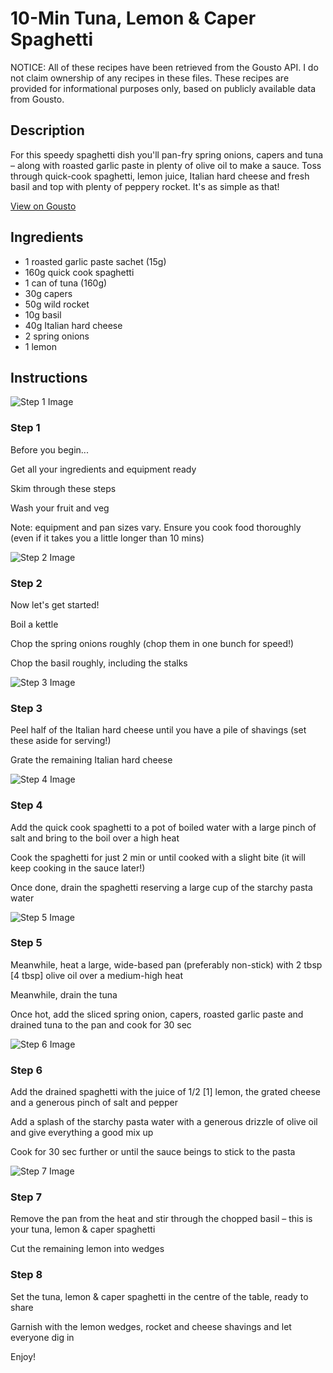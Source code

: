 # 10-Min Tuna, Lemon & Caper Spaghetti

NOTICE: All of these recipes have been retrieved from the Gousto API. I do not claim ownership of any recipes in these files. These recipes are provided for informational purposes only, based on publicly available data from Gousto.

## Description

For this speedy spaghetti dish you'll pan-fry spring onions, capers and tuna – along with roasted garlic paste in plenty of olive oil to make a sauce. Toss through quick-cook spaghetti, lemon juice, Italian hard cheese and fresh basil and top with plenty of peppery rocket. It's as simple as that!

[View on Gousto](https://www.gousto.co.uk/recipes/cookbook/10-min-tuna-lemon-caper-spaghetti)

## Ingredients

- 1 roasted garlic paste sachet (15g)
- 160g quick cook spaghetti
- 1 can of tuna (160g)
- 30g capers
- 50g wild rocket
- 10g basil
- 40g Italian hard cheese
- 2 spring onions
- 1 lemon

## Instructions

![Step 1 Image](https://production-media.gousto.co.uk/cms/recipe-step-image/1648.-step-1-x200.jpg)

### Step 1

Before you begin...


Get all your ingredients and equipment ready


Skim through these steps


Wash your fruit and veg


Note: equipment and pan sizes vary. Ensure you cook food thoroughly (even if it takes you a little longer than 10 mins)

![Step 2 Image](https://production-media.gousto.co.uk/cms/recipe-step-image/1648.-step-2-x200.jpg)

### Step 2

Now let's get started!


Boil a kettle


Chop the spring onions roughly (chop them in one bunch for speed!)


Chop the basil roughly, including the stalks

![Step 3 Image](https://production-media.gousto.co.uk/cms/recipe-step-image/1648.-step-3-x200.jpg)

### Step 3

Peel <span class="text-highlight">half of t</span>he Italian hard cheese until you have a pile of shavings <span class="text-highlight">(set these aside for serving!)</span>


Grate the remaining Italian hard cheese

![Step 4 Image](https://production-media.gousto.co.uk/cms/recipe-step-image/1648.-step-4-x200.jpg)

### Step 4

Add the quick cook spaghetti to a pot of boiled water with a large pinch of salt and bring to the boil over a high heat


Cook the spaghetti for just 2 min or until cooked with a slight bite (it will keep cooking in the sauce later!)


Once done, drain the spaghetti reserving a large cup of the starchy pasta water

![Step 5 Image](https://production-media.gousto.co.uk/cms/recipe-step-image/1648.-step-5-x200.jpg)

### Step 5

Meanwhile, heat a large, wide-based pan (preferably non-stick) with 2 tbsp<span class="text-danger"> [4 tbsp]</span> olive oil over a medium-high heat


Meanwhile, drain the tuna


Once hot, add the sliced spring onion, capers, roasted garlic paste and drained tuna to the pan and cook for 30 sec

![Step 6 Image](https://production-media.gousto.co.uk/cms/recipe-step-image/1648.-step-6-x200.jpg)

### Step 6

Add the drained spaghetti with the <span class="text-highlight">juice</span> of 1/2 <span class="text-danger">[1]</span> lemon, the grated cheese and a generous pinch of salt and pepper


Add a splash of the starchy pasta water with a generous drizzle of olive oil and give everything a good mix up


Cook for 30 sec further or until the sauce beings to stick to the pasta

![Step 7 Image](https://production-media.gousto.co.uk/cms/recipe-step-image/1648.-step-7-x200.jpg)

### Step 7

Remove the pan from the heat and stir through the chopped basil – this is your tuna, lemon &amp; caper spaghetti 


Cut the <span class="text-highlight">remaining</span> lemon into wedges

### Step 8

Set the tuna, lemon &amp; <span class="text-highlight">caper</span> spaghetti in the centre of the table, ready to share


Garnish with the lemon wedges, rocket and cheese shavings and let everyone dig in


Enjoy!

